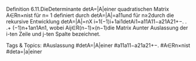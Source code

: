 Definition 6.11.DieDeterminante detA=|A|einer quadratischen Matrix A∈Rn×nist für n= 1
definiert durch detA=|A|=a11und für n≥2durch die rekursive Entwicklung
detA=|A|=nX
i=1(−1)i+1ai1detAi1=a11A11−a21A21+−. . .+ (−1)n+1an1An1,
wobei Aij∈R(n−1)×(n−1)die Matrix Aunter Auslassung der i-ten Zeile und j-ten Spalte bezeichnet.

   Tags & Topics:
   #Auslassung
   #detA=|A|einer
   #a11a11−a21a21+−.
   #A∈Rn×nist
   #deta=|a|einer